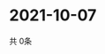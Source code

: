 # 2021-10-07
  共 0条

  <!-- BEGIN -->
  <!-- 最后更新时间Thu Oct 07 2021 23:02:55 GMT+0000 (Coordinated Universal Time) -->
  
  <!-- END -->
  
  